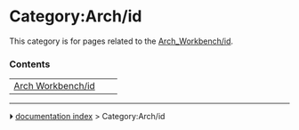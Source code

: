 # Category:Arch/id
This category is for pages related to the [Arch_Workbench/id](Arch_Workbench/id.md).

### Contents

|     |     |     |
| --- | --- | --- |
| [Arch Workbench/id](Arch_Workbench/id.md) |



---
⏵ [documentation index](../README.md) > Category:Arch/id
